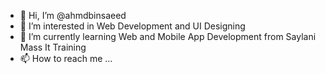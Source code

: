 - 👋 Hi, I’m @ahmdbinsaeed
- 👀 I’m interested in Web Development and UI Designing
- 🌱 I’m currently learning Web and Mobile App Development from Saylani Mass It Training
- 📫 How to reach me ...

<!---
ahmdbinsaeed/ahmdbinsaeed is a ✨ special ✨ repository because its `README.md` (this file) appears on your GitHub profile.
You can click the Preview link to take a look at your changes.
--->
